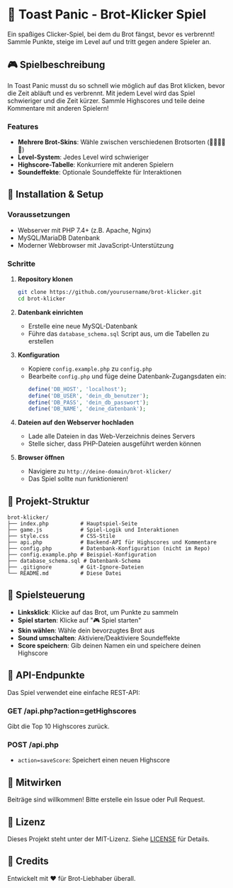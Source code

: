 # 🍞 Toast Panic - Brot-Klicker Spiel

Ein spaßiges Clicker-Spiel, bei dem du Brot fängst, bevor es verbrennt! Sammle Punkte, steige im Level auf und tritt gegen andere Spieler an.

## 🎮 Spielbeschreibung

In Toast Panic musst du so schnell wie möglich auf das Brot klicken, bevor die Zeit abläuft und es verbrennt. Mit jedem Level wird das Spiel schwieriger und die Zeit kürzer. Sammle Highscores und teile deine Kommentare mit anderen Spielern!

### Features
- **Mehrere Brot-Skins**: Wähle zwischen verschiedenen Brotsorten (🍞🥖🥐🥨🥯)
- **Level-System**: Jedes Level wird schwieriger
- **Highscore-Tabelle**: Konkurriere mit anderen Spielern
- **Soundeffekte**: Optionale Soundeffekte für Interaktionen

## 🚀 Installation & Setup

### Voraussetzungen
- Webserver mit PHP 7.4+ (z.B. Apache, Nginx)
- MySQL/MariaDB Datenbank
- Moderner Webbrowser mit JavaScript-Unterstützung

### Schritte

1. **Repository klonen**
   ```bash
   git clone https://github.com/yourusername/brot-klicker.git
   cd brot-klicker
   ```

2. **Datenbank einrichten**
   - Erstelle eine neue MySQL-Datenbank
   - Führe das `database_schema.sql` Script aus, um die Tabellen zu erstellen

3. **Konfiguration**
   - Kopiere `config.example.php` zu `config.php`
   - Bearbeite `config.php` und füge deine Datenbank-Zugangsdaten ein:
     ```php
     define('DB_HOST', 'localhost');
     define('DB_USER', 'dein_db_benutzer');
     define('DB_PASS', 'dein_db_passwort');
     define('DB_NAME', 'deine_datenbank');
     ```

4. **Dateien auf den Webserver hochladen**
   - Lade alle Dateien in das Web-Verzeichnis deines Servers
   - Stelle sicher, dass PHP-Dateien ausgeführt werden können

5. **Browser öffnen**
   - Navigiere zu `http://deine-domain/brot-klicker/`
   - Das Spiel sollte nun funktionieren!

## 📁 Projekt-Struktur

```
brot-klicker/
├── index.php          # Hauptspiel-Seite
├── game.js            # Spiel-Logik und Interaktionen
├── style.css          # CSS-Stile
├── api.php            # Backend-API für Highscores und Kommentare
├── config.php         # Datenbank-Konfiguration (nicht im Repo)
├── config.example.php # Beispiel-Konfiguration
├── database_schema.sql # Datenbank-Schema
├── .gitignore         # Git-Ignore-Dateien
└── README.md          # Diese Datei
```

## 🎯 Spielsteuerung

- **Linksklick**: Klicke auf das Brot, um Punkte zu sammeln
- **Spiel starten**: Klicke auf "🎮 Spiel starten"
- **Skin wählen**: Wähle dein bevorzugtes Brot aus
- **Sound umschalten**: Aktiviere/Deaktiviere Soundeffekte
- **Score speichern**: Gib deinen Namen ein und speichere deinen Highscore

## 🔧 API-Endpunkte

Das Spiel verwendet eine einfache REST-API:

### GET /api.php?action=getHighscores
Gibt die Top 10 Highscores zurück.

### POST /api.php
- `action=saveScore`: Speichert einen neuen Highscore

## 🤝 Mitwirken

Beiträge sind willkommen! Bitte erstelle ein Issue oder Pull Request.

## 📄 Lizenz

Dieses Projekt steht unter der MIT-Lizenz. Siehe [LICENSE](LICENSE) für Details.

## 🎨 Credits

Entwickelt mit ❤️ für Brot-Liebhaber überall.